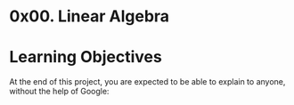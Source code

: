 # 0x00. Linear Algebra
# Learning Objectives
At the end of this project, you are expected to be able to explain to anyone, without the help of Google:
